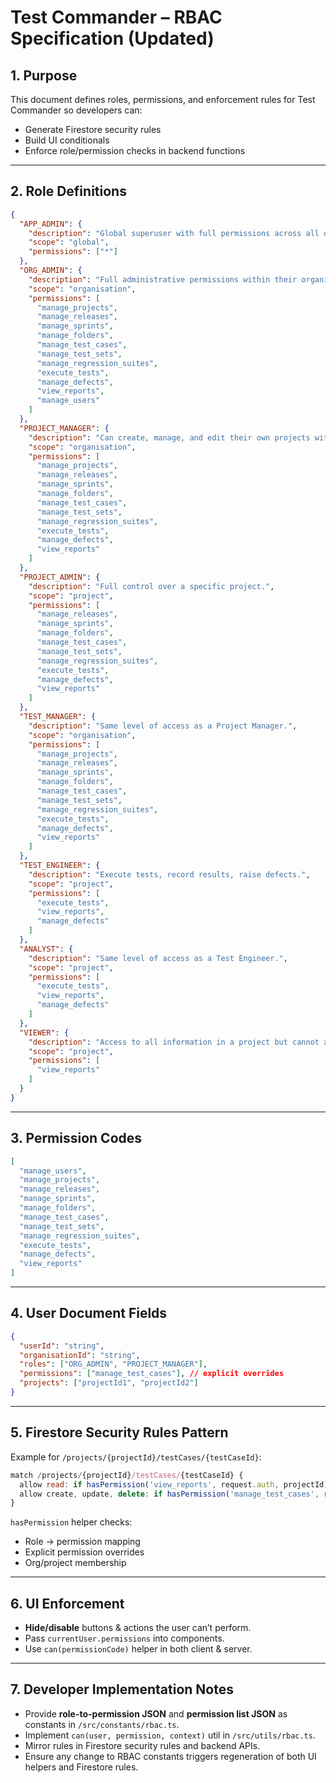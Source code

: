
# Test Commander – RBAC Specification (Updated)

## 1. Purpose
This document defines roles, permissions, and enforcement rules for Test Commander so developers can:
- Generate Firestore security rules
- Build UI conditionals
- Enforce role/permission checks in backend functions

---

## 2. Role Definitions

```json
{
  "APP_ADMIN": {
    "description": "Global superuser with full permissions across all organisations and projects.",
    "scope": "global",
    "permissions": ["*"]
  },
  "ORG_ADMIN": {
    "description": "Full administrative permissions within their organisation.",
    "scope": "organisation",
    "permissions": [
      "manage_projects",
      "manage_releases",
      "manage_sprints",
      "manage_folders",
      "manage_test_cases",
      "manage_test_sets",
      "manage_regression_suites",
      "execute_tests",
      "manage_defects",
      "view_reports",
      "manage_users"
    ]
  },
  "PROJECT_MANAGER": {
    "description": "Can create, manage, and edit their own projects within an organisation.",
    "scope": "organisation",
    "permissions": [
      "manage_projects",
      "manage_releases",
      "manage_sprints",
      "manage_folders",
      "manage_test_cases",
      "manage_test_sets",
      "manage_regression_suites",
      "execute_tests",
      "manage_defects",
      "view_reports"
    ]
  },
  "PROJECT_ADMIN": {
    "description": "Full control over a specific project.",
    "scope": "project",
    "permissions": [
      "manage_releases",
      "manage_sprints",
      "manage_folders",
      "manage_test_cases",
      "manage_test_sets",
      "manage_regression_suites",
      "execute_tests",
      "manage_defects",
      "view_reports"
    ]
  },
  "TEST_MANAGER": {
    "description": "Same level of access as a Project Manager.",
    "scope": "organisation",
    "permissions": [
      "manage_projects",
      "manage_releases",
      "manage_sprints",
      "manage_folders",
      "manage_test_cases",
      "manage_test_sets",
      "manage_regression_suites",
      "execute_tests",
      "manage_defects",
      "view_reports"
    ]
  },
  "TEST_ENGINEER": {
    "description": "Execute tests, record results, raise defects.",
    "scope": "project",
    "permissions": [
      "execute_tests",
      "view_reports",
      "manage_defects"
    ]
  },
  "ANALYST": {
    "description": "Same level of access as a Test Engineer.",
    "scope": "project",
    "permissions": [
      "execute_tests",
      "view_reports",
      "manage_defects"
    ]
  },
  "VIEWER": {
    "description": "Access to all information in a project but cannot add, create, or edit information.",
    "scope": "project",
    "permissions": [
      "view_reports"
    ]
  }
}
```

---

## 3. Permission Codes

```json
[
  "manage_users",
  "manage_projects",
  "manage_releases",
  "manage_sprints",
  "manage_folders",
  "manage_test_cases",
  "manage_test_sets",
  "manage_regression_suites",
  "execute_tests",
  "manage_defects",
  "view_reports"
]
```

---

## 4. User Document Fields

```json
{
  "userId": "string",
  "organisationId": "string",
  "roles": ["ORG_ADMIN", "PROJECT_MANAGER"],
  "permissions": ["manage_test_cases"], // explicit overrides
  "projects": ["projectId1", "projectId2"]
}
```

---

## 5. Firestore Security Rules Pattern

Example for `/projects/{projectId}/testCases/{testCaseId}`:

```javascript
match /projects/{projectId}/testCases/{testCaseId} {
  allow read: if hasPermission('view_reports', request.auth, projectId);
  allow create, update, delete: if hasPermission('manage_test_cases', request.auth, projectId);
}
```

`hasPermission` helper checks:
- Role → permission mapping
- Explicit permission overrides
- Org/project membership

---

## 6. UI Enforcement

- **Hide/disable** buttons & actions the user can’t perform.
- Pass `currentUser.permissions` into components.
- Use `can(permissionCode)` helper in both client & server.

---

## 7. Developer Implementation Notes

- Provide **role-to-permission JSON** and **permission list JSON** as constants in `/src/constants/rbac.ts`.
- Implement `can(user, permission, context)` util in `/src/utils/rbac.ts`.
- Mirror rules in Firestore security rules and backend APIs.
- Ensure any change to RBAC constants triggers regeneration of both UI helpers and Firestore rules.

